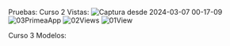 Pruebas:
Curso 2 Vistas:
![Captura desde 2024-03-07 00-17-09](https://github.com/Internship-ciancoders-24-1/curso-de-django-esencial-Abigail-Alvarado/assets/74523252/ea609071-985e-4241-a89e-3d98b4242f76)
![03PrimeaApp](https://github.com/Internship-ciancoders-24-1/curso-de-django-esencial-Abigail-Alvarado/assets/74523252/078d9469-5ae5-4d42-96a3-1314239e04d5)
![02Views](https://github.com/Internship-ciancoders-24-1/curso-de-django-esencial-Abigail-Alvarado/assets/74523252/d356c7b2-419b-4330-a02c-f2307e07cc11)
![01View](https://github.com/Internship-ciancoders-24-1/curso-de-django-esencial-Abigail-Alvarado/assets/74523252/b938749c-0bd8-4dd7-88bc-a2fb893fd055)

Curso 3 Modelos:

